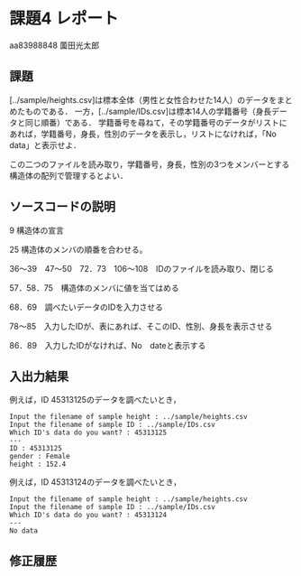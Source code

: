 # 課題4 レポート

aa83988848 薗田光太郎

## 課題

[../sample/heights.csv]は標本全体（男性と女性合わせた14人）のデータをまとめたものである．
一方，[../sample/IDs.csv]は標本14人の学籍番号（身長データと同じ順番）である．
学籍番号を尋ねて，その学籍番号のデータがリストにあれば，学籍番号，身長，性別のデータを表示し，リストになければ，「No data」と表示せよ．

この二つのファイルを読み取り，学籍番号，身長，性別の3つをメンバーとする構造体の配列で管理するとよい．

## ソースコードの説明
9  構造体の宣言

25  構造体のメンバの順番を合わせる。

36～39　47～50　72．73　106～108　IDのファイルを読み取り、閉じる

57．58．75　構造体のメンバに値を当てはめる

68．69　調べたいデータのIDを入力させる

78～85　入力したIDが、表にあれば、そこのID、性別、身長を表示させる

86．89　入力したIDがなければ、No　dateと表示する




## 入出力結果

例えば，ID 45313125のデータを調べたいとき，

```
Input the filename of sample height : ../sample/heights.csv
Input the filename of sample ID : ../sample/IDs.csv
Which ID's data do you want? : 45313125
---
ID : 45313125
gender : Female
height : 152.4
```

例えば，ID 45313124のデータを調べたいとき，

```
Input the filename of sample height : ../sample/heights.csv
Input the filename of sample ID : ../sample/IDs.csv
Which ID's data do you want? : 45313124
---
No data
```

## 修正履歴

